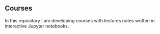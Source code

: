 ## Courses
In this repository I am developing courses with lectures notes written in interactive Jupyter notebooks. 
